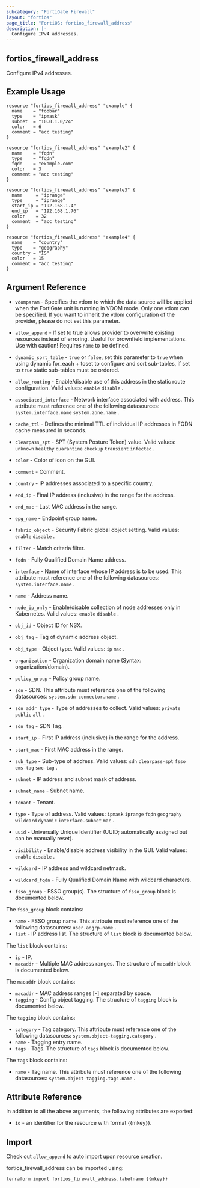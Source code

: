 ```yaml
---
subcategory: "FortiGate Firewall"
layout: "fortios"
page_title: "FortiOS: fortios_firewall_address"
description: |-
  Configure IPv4 addresses.
---
```


## fortios_firewall_address
Configure IPv4 addresses.

## Example Usage

```hcl
resource "fortios_firewall_address" "example" {
  name    = "foobar"
  type    = "ipmask"
  subnet  = "10.0.1.0/24"
  color   = 6
  comment = "acc testing"
}

resource "fortios_firewall_address" "example2" {
  name    = "fqdn"
  type    = "fqdn"
  fqdn    = "example.com"
  color   = 3
  comment = "acc testing"
}

resource "fortios_firewall_address" "example3" {
  name     = "iprange"
  type     = "iprange"
  start_ip = "192.168.1.4"
  end_ip   = "192.168.1.76"
  color    = 32
  comment  = "acc testing"
}

resource "fortios_firewall_address" "example4" {
  name    = "country"
  type    = "geography"
  country = "IS"
  color   = 15
  comment = "acc testing"
}
```

## Argument Reference
* `vdomparam` - Specifies the vdom to which the data source will be applied when the FortiGate unit is running in VDOM mode. Only one vdom can be specified. If you want to inherit the vdom configuration of the provider, please do not set this parameter.
* `allow_append` - If set to true allows provider to overwrite existing resources instead of erroring. Useful for brownfield implementations. Use with caution! Requires `name` to be defined.
* `dynamic_sort_table` - `true` or `false`, set this parameter to `true` when using dynamic for_each + toset to configure and sort sub-tables, if set to `true` static sub-tables must be ordered.

* `allow_routing` - Enable/disable use of this address in the static route configuration. Valid values: `enable` `disable` .
* `associated_interface` - Network interface associated with address. This attribute must reference one of the following datasources: `system.interface.name` `system.zone.name` .
* `cache_ttl` - Defines the minimal TTL of individual IP addresses in FQDN cache measured in seconds.
* `clearpass_spt` - SPT (System Posture Token) value. Valid values: `unknown` `healthy` `quarantine` `checkup` `transient` `infected` .
* `color` - Color of icon on the GUI.
* `comment` - Comment.
* `country` - IP addresses associated to a specific country.
* `end_ip` - Final IP address (inclusive) in the range for the address.
* `end_mac` - Last MAC address in the range.
* `epg_name` - Endpoint group name.
* `fabric_object` - Security Fabric global object setting. Valid values: `enable` `disable` .
* `filter` - Match criteria filter.
* `fqdn` - Fully Qualified Domain Name address.
* `interface` - Name of interface whose IP address is to be used. This attribute must reference one of the following datasources: `system.interface.name` .
* `name` - Address name.
* `node_ip_only` - Enable/disable collection of node addresses only in Kubernetes. Valid values: `enable` `disable` .
* `obj_id` - Object ID for NSX.
* `obj_tag` - Tag of dynamic address object.
* `obj_type` - Object type. Valid values: `ip` `mac` .
* `organization` - Organization domain name (Syntax: organization/domain).
* `policy_group` - Policy group name.
* `sdn` - SDN. This attribute must reference one of the following datasources: `system.sdn-connector.name` .
* `sdn_addr_type` - Type of addresses to collect. Valid values: `private` `public` `all` .
* `sdn_tag` - SDN Tag.
* `start_ip` - First IP address (inclusive) in the range for the address.
* `start_mac` - First MAC address in the range.
* `sub_type` - Sub-type of address. Valid values: `sdn` `clearpass-spt` `fsso` `ems-tag` `swc-tag` .
* `subnet` - IP address and subnet mask of address.
* `subnet_name` - Subnet name.
* `tenant` - Tenant.
* `type` - Type of address. Valid values: `ipmask` `iprange` `fqdn` `geography` `wildcard` `dynamic` `interface-subnet` `mac` .
* `uuid` - Universally Unique Identifier (UUID; automatically assigned but can be manually reset).
* `visibility` - Enable/disable address visibility in the GUI. Valid values: `enable` `disable` .
* `wildcard` - IP address and wildcard netmask.
* `wildcard_fqdn` - Fully Qualified Domain Name with wildcard characters.
* `fsso_group` - FSSO group(s). The structure of `fsso_group` block is documented below.

The `fsso_group` block contains:

* `name` - FSSO group name. This attribute must reference one of the following datasources: `user.adgrp.name` .
* `list` - IP address list. The structure of `list` block is documented below.

The `list` block contains:

* `ip` - IP.
* `macaddr` - Multiple MAC address ranges. The structure of `macaddr` block is documented below.

The `macaddr` block contains:

* `macaddr` - MAC address ranges <start>[-<end>] separated by space.
* `tagging` - Config object tagging. The structure of `tagging` block is documented below.

The `tagging` block contains:

* `category` - Tag category. This attribute must reference one of the following datasources: `system.object-tagging.category` .
* `name` - Tagging entry name.
* `tags` - Tags. The structure of `tags` block is documented below.

The `tags` block contains:

* `name` - Tag name. This attribute must reference one of the following datasources: `system.object-tagging.tags.name` .

## Attribute Reference

In addition to all the above arguments, the following attributes are exported:
* `id` - an identifier for the resource with format {{mkey}}.

## Import

Check out `allow_append` to auto import upon resource creation.

fortios_firewall_address can be imported using:
```sh
terraform import fortios_firewall_address.labelname {{mkey}}
```
